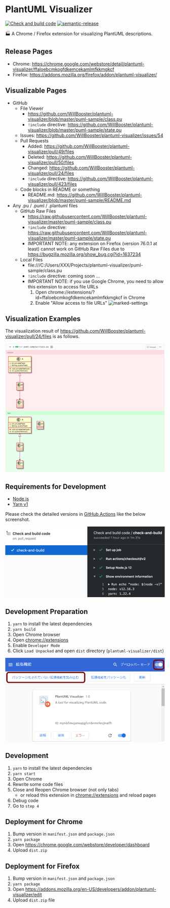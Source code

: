 # PlantUML Visualizer

[![Check and build code](https://github.com/WillBooster/plantuml-visualizer/workflows/Check%20and%20build%20code/badge.svg)](https://github.com/WillBooster/plantuml-visualizer/actions?query=workflow%3A%22Check+and+build+code%22)
[![semantic-release](https://img.shields.io/badge/%20%20%F0%9F%93%A6%F0%9F%9A%80-semantic--release-e10079.svg)](https://github.com/semantic-release/semantic-release)

:factory: A Chrome / Firefox extension for visualizing PlantUML descriptions.

## Release Pages

- Chrome: https://chrome.google.com/webstore/detail/plantuml-visualizer/ffaloebcmkogfdkemcekamlmfkkmgkcf
- Firefox: https://addons.mozilla.org/firefox/addon/plantuml-visualizer/

## Visualizable Pages

- GitHub
  - File Viewer
    - https://github.com/WillBooster/plantuml-visualizer/blob/master/puml-sample/class.pu
    - `!include` directive: https://github.com/WillBooster/plantuml-visualizer/blob/master/puml-sample/state.pu
  - Issues: https://github.com/WillBooster/plantuml-visualizer/issues/54
  - Pull Requests
    - Added: https://github.com/WillBooster/plantuml-visualizer/pull/49/files
    - Deleted: https://github.com/WillBooster/plantuml-visualizer/pull/50/files
    - Changed: https://github.com/WillBooster/plantuml-visualizer/pull/24/files
    - `!include` directive: https://github.com/WillBooster/plantuml-visualizer/pull/423/files
  - Code blocks in README or something
    - README.md: https://github.com/WillBooster/plantuml-visualizer/blob/master/puml-sample/README.md
- Any .pu / .puml / .plantuml files
  - GitHub Raw Files
    - https://raw.githubusercontent.com/WillBooster/plantuml-visualizer/master/puml-sample/class.pu
    - `!include` directive: https://raw.githubusercontent.com/WillBooster/plantuml-visualizer/master/puml-sample/state.pu
    - IMPORTANT NOTE: any extension on Firefox (version 76.0.1 at least) cannot work on GitHub Raw Files due to https://bugzilla.mozilla.org/show_bug.cgi?id=1637234
  - Local Files
    - file:///C:/Users/XXX/Projects/plantuml-visualizer/puml-sample/class.pu
    - `!include` directive: coming soon ...
    - IMPORTANT NOTE: if you use Google Chrome, you need to allow this extension to access file URLs
      1. Open chrome://extensions/?id=ffaloebcmkogfdkemcekamlmfkkmgkcf in Chrome
      2. Enable "Allow access to file URLs"
         ![marked-settings](https://user-images.githubusercontent.com/29433058/81283759-1af64f80-9098-11ea-94d5-0278173e94c7.png)

## Visualization Examples

The visualization result of https://github.com/WillBooster/plantuml-visualizer/pull/24/files is as follows.

![Example](example.png)

## Requirements for Development

- [Node.js](https://nodejs.org/)
- [Yarn v1](https://classic.yarnpkg.com/)

Please check the detailed versions in [GitHub Actions](https://github.com/WillBooster/plantuml-visualizer/actions?query=workflow%3A%22Check+and+build+code%22) like the below screenshot.

![GitHub Actions](github-actions.png)

## Development Preparation

1. `yarn` to install the latest dependencies
1. `yarn build`
1. Open Chrome browser
1. Open [chrome://extensions](chrome://extensions)
1. Enable `Developer Mode`
1. Click `Load Unpacked` and open `dist` directory (`plantuml-visualizer/dist`)

![Screenshot](screen.png)

## Development

1. `yarn` to install the latest dependencies
1. `yarn start`
1. Open Chrome
1. Rewrite some code files
1. Close and Reopen Chrome browser (not only tabs)
   - or reload this extension in [chrome://extensions](chrome://extensions) and reload pages
1. Debug code
1. Go to `step 4`

## Deployment for Chrome

1. Bump version in `manifest.json` and `package.json`
1. `yarn package`
1. Open https://chrome.google.com/webstore/developer/dashboard
1. Upload `dist.zip`

## Deployment for Firefox

1. Bump version in `manifest.json` and `package.json`
1. `yarn package`
1. Open https://addons.mozilla.org/en-US/developers/addon/plantuml-visualizer/edit
1. Upload `dist.zip` file
